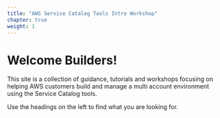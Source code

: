 ```yaml
---
title: "AWS Service Catalog Tools Intro Workshop"
chapter: true
weight: 1
---
```


# Welcome Builders!

This site is a collection of guidance, tutorials and workshops focusing on helping AWS customers build and manage a multi 
account environment using the Service Catalog tools.   

Use the headings on the left to find what you are looking for.